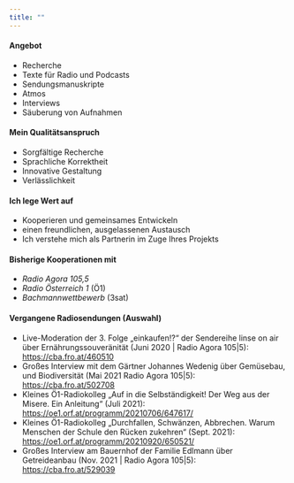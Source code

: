 ```yaml
---
title: ""
---
```


#### Angebot

* Recherche
* Texte für Radio und Podcasts
* Sendungsmanuskripte
* Atmos
* Interviews
* Säuberung von Aufnahmen


#### Mein Qualitätsanspruch

* Sorgfältige Recherche
* Sprachliche Korrektheit
* Innovative Gestaltung
* Verlässlichkeit


#### Ich lege Wert auf

* Kooperieren und gemeinsames Entwickeln
* einen freundlichen, ausgelassenen Austausch
* Ich verstehe mich als Partnerin im Zuge Ihres Projekts


#### Bisherige Kooperationen mit
* _Radio Agora 105,5_
* _Radio Österreich 1_ (Ö1)
* _Bachmannwettbewerb_ (3sat)


#### Vergangene Radiosendungen (Auswahl)

* Live-Moderation der 3. Folge „einkaufen!?“ der Sendereihe linse on air über 		Ernährungssouveränität (Juni 2020 | Radio Agora 105|5): https://cba.fro.at/460510
* Großes Interview mit dem Gärtner Johannes Wedenig über Gemüsebau, und Biodiversität (Mai 2021 Radio Agora 105|5): https://cba.fro.at/502708
* Kleines Ö1-Radiokolleg „Auf in die Selbständigkeit! Der Weg aus der Misere. Ein Anleitung“ (Juli 2021): https://oe1.orf.at/programm/20210706/647617/
* Kleines Ö1-Radiokolleg „Durchfallen, Schwänzen, Abbrechen. Warum Menschen der 		Schule den Rücken zukehren“ (Sept. 2021): https://oe1.orf.at/programm/20210920/650521/
* Großes Interview am Bauernhof der Familie Edlmann über Getreideanbau (Nov. 2021 | Radio Agora 105|5): https://cba.fro.at/529039